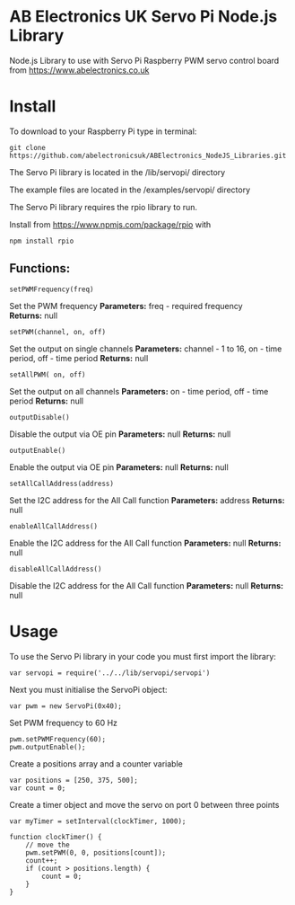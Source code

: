 AB Electronics UK Servo Pi Node.js Library
=====

Node.js Library to use with Servo Pi Raspberry PWM servo control board from https://www.abelectronics.co.uk

Install
====

To download to your Raspberry Pi type in terminal: 

```
git clone https://github.com/abelectronicsuk/ABElectronics_NodeJS_Libraries.git
```
The Servo Pi library is located in the /lib/servopi/ directory

The example files are located in the /examples/servopi/ directory

The Servo Pi library requires the rpio library to run.

Install from https://www.npmjs.com/package/rpio with
```
npm install rpio
```

Functions:
----------

```
setPWMFrequency(freq) 
```
Set the PWM frequency
**Parameters:** freq - required frequency  
**Returns:** null

```
setPWM(channel, on, off) 
```
Set the output on single channels
**Parameters:** channel - 1 to 16, on - time period, off - time period
**Returns:** null


```
setAllPWM( on, off) 
```
Set the output on all channels
**Parameters:** on - time period, off - time period
**Returns:** null

```
outputDisable()
```
Disable the output via OE pin
**Parameters:** null
**Returns:** null

```
outputEnable()
```
Enable the output via OE pin
**Parameters:** null
**Returns:** null

```
setAllCallAddress(address)
```
Set the I2C address for the All Call function
**Parameters:** address
**Returns:** null

```
enableAllCallAddress()
```
Enable the I2C address for the All Call function
**Parameters:** null
**Returns:** null

```
disableAllCallAddress()
```
Disable the I2C address for the All Call function
**Parameters:** null
**Returns:** null



Usage
====

To use the Servo Pi library in your code you must first import the library:
```
var servopi = require('../../lib/servopi/servopi')
```
Next you must initialise the ServoPi object:
```
var pwm = new ServoPi(0x40);
```
Set PWM frequency to 60 Hz
```
pwm.setPWMFrequency(60);
pwm.outputEnable();
```
Create a positions array and a counter variable
```
var positions = [250, 375, 500];
var count = 0;
```
Create a timer object and move the servo on port 0 between three points
```
var myTimer = setInterval(clockTimer, 1000);

function clockTimer() {
    // move the
    pwm.setPWM(0, 0, positions[count]);
    count++;
    if (count > positions.length) {
        count = 0;
    }
}
```
